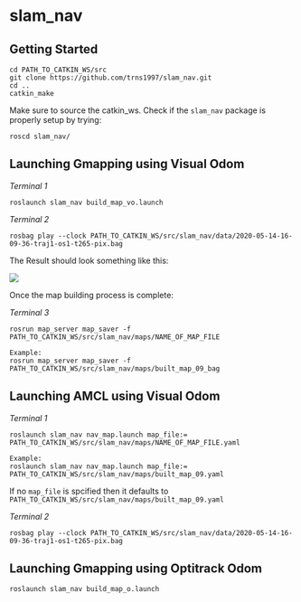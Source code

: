 # slam_nav

## Getting Started
```
cd PATH_TO_CATKIN_WS/src
git clone https://github.com/trns1997/slam_nav.git
cd ..
catkin_make 
```
Make sure to source the catkin_ws. Check if the `slam_nav` package is properly setup by trying:
```
roscd slam_nav/
```

## Launching Gmapping using Visual Odom
*Terminal 1*
```
roslaunch slam_nav build_map_vo.launch 
```
*Terminal 2*
```
rosbag play --clock PATH_TO_CATKIN_WS/src/slam_nav/data/2020-05-14-16-09-36-traj1-os1-t265-pix.bag 
```
The Result should look something like this:

<img src= https://github.com/trns1997/slam_nav/blob/master/media/map.gif/>

Once the map building process is complete:

*Terminal 3*
```
rosrun map_server map_saver -f PATH_TO_CATKIN_WS/src/slam_nav/maps/NAME_OF_MAP_FILE

Example:
rosrun map_server map_saver -f PATH_TO_CATKIN_WS/src/slam_nav/maps/built_map_09_bag 
```

## Launching AMCL using Visual Odom
*Terminal 1*
```
roslaunch slam_nav nav_map.launch map_file:= PATH_TO_CATKIN_WS/src/slam_nav/maps/NAME_OF_MAP_FILE.yaml

Example:
roslaunch slam_nav nav_map.launch map_file:= PATH_TO_CATKIN_WS/src/slam_nav/maps/built_map_09.yaml
```
If no `map_file` is spcified then it defaults to `PATH_TO_CATKIN_WS/src/slam_nav/maps/built_map_09.yaml`

*Terminal 2*
```
rosbag play --clock PATH_TO_CATKIN_WS/src/slam_nav/data/2020-05-14-16-09-36-traj1-os1-t265-pix.bag 
```


## Launching Gmapping using Optitrack Odom
```
roslaunch slam_nav build_map_o.launch 
```

